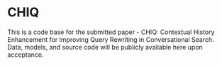 # CHIQ

This is a code base for the submitted paper - CHIQ: Contextual History Enhancement for Improving Query Rewriting in Conversational Search. Data, models, and source code will be publicly available here upon acceptance.
